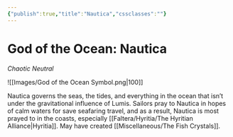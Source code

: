 ```yaml
---
{"publish":true,"title":"Nautica","cssclasses":""}
---
```




# God of the Ocean: Nautica
*Chaotic Neutral*

![[Images/God of the Ocean Symbol.png|100]]

Nautica governs the seas, the tides, and everything in the ocean that isn’t under the gravitational influence of Lumis.
Sailors pray to Nautica in hopes of calm waters for save seafaring travel, and as a result, Nautica is most prayed to in the coasts, especially [[Faltera/Hyritia/The Hyritian Alliance\|Hyritia]]. May have created [[Miscellaneous/The Fish Crystals]]. 